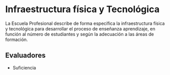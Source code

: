 # Infraestructura física y Tecnológica

La Escuela Profesional describe de forma específica la infraestructura física y tecnológica para desarrollar el proceso de enseñanza aprendizaje, en función al número de estudiantes y según la adecuación a las áreas de formación.

## Evaluadores
* Suficiencia
